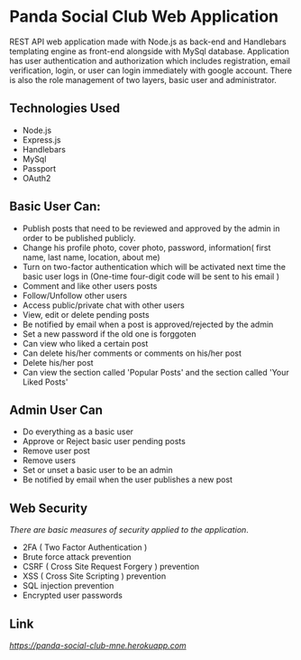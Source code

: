 # Panda Social Club Web Application
REST API web application made with Node.js as back-end and Handlebars templating engine as front-end alongside with MySql database. Application has user authentication and authorization which includes registration, email verification, login, or user can login immediately with google account. There is also the role management of two layers, basic user and administrator.

## Technologies Used
- Node.js
- Express.js
- Handlebars
- MySql 
- Passport
- OAuth2

## Basic User Can: 
- Publish posts that need to be reviewed and approved by the admin in order to be published publicly.
- Change his profile photo, cover photo, password, information( first name, last name, location, about me)
- Turn on two-factor authentication which will be activated next time the basic user logs in (One-time four-digit code will be sent to his email )
- Comment and like other users posts
- Follow/Unfollow other users
- Access public/private chat with other users
- View, edit or delete pending posts
- Be notified by email when a post is approved/rejected by the admin
- Set a new password if the old one is forggoten
- Can view who liked a certain post
- Can delete his/her comments or comments on his/her post
- Delete his/her post
- Can view the section called 'Popular Posts' and the section called 'Your Liked Posts'

## Admin User Can
- Do everything as a basic user
- Approve or Reject basic user pending posts
- Remove user post 
- Remove users
- Set or unset a basic user to be an admin
- Be notified by email when the user publishes a new post

## Web Security
*There are basic measures of security applied to the application*.
- 2FA ( Two Factor Authentication )
- Brute force attack prevention
- CSRF ( Cross Site Request Forgery ) prevention
- XSS ( Cross Site Scripting ) prevention
- SQL injection prevention
- Encrypted user passwords

## Link 
*https://panda-social-club-mne.herokuapp.com*
